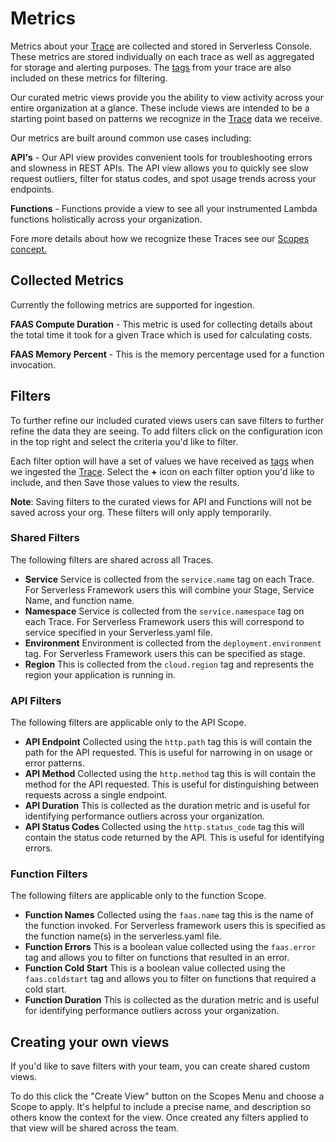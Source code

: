 <!--
title: Metrics
menuText: Metrics
description: A guide to using our metric views and create your own.
menuOrder: 2
-->

# Metrics 

Metrics about your [Trace](traces.md) are collected and stored in Serverless
Console. These metrics are stored individually on each trace as well as
aggregated for storage and alerting purposes. The [tags](tags.md) from your
trace are also included on these metrics for filtering.

Our curated metric views provide you the ability to view activity across your
entire organization at a glance.  These include views are intended to be a
starting point based on patterns we recognize in the [Trace](../concepts/traces.md)
data we receive. 

Our metrics are built around common use cases including:

**API's** - Our API view provides convenient tools for troubleshooting errors
and slowness in REST APIs. The API view allows you to quickly see slow request
outliers, filter for status codes, and spot usage trends across your endpoints. 

**Functions** - Functions provide a view to see all your instrumented Lambda
functions holistically across your organization. 

Fore more details about how we recognize these Traces see our [Scopes concept.](../concepts/scopes.md)

## Collected Metrics
Currently the following metrics are supported for ingestion.

**FAAS Compute Duration** - This metric is used for collecting details about the
total time it took for a given Trace which is used for calculating costs. 

**FAAS Memory Percent**  - This is the memory percentage used for a function
invocation.

## Filters

To further refine our included curated views users can save filters to further
refine the data they are seeing. To add filters click on the configuration icon
in the top right and select the criteria you'd like to filter. 

Each filter option will have a set of values we have received as
[tags](../concepts/tags.md) when we ingested the [Trace](traces.md). Select the
**+** icon on each filter option you'd like to include, and then Save those
values to view the results. 

**Note**: Saving filters to the curated views for API and Functions will not be
saved across your org. These filters will only apply temporarily. 

### Shared Filters

The following filters are shared across all Traces.

- **Service** Service is collected from the `service.name` tag on each Trace.
For Serverless Framework users this will combine your Stage, Service Name, and
function name. 
- **Namespace** Service is collected from the `service.namespace` tag on each
Trace. For Serverless Framework users this will correspond to service specified
in your Serverless.yaml file.
- **Environment** Environment is collected from the `deployment.environment` 
tag. For Serverless Framework users this can be specified as stage.
- **Region** This is collected from the `cloud.region` tag and represents the
region your application is running in. 

### API Filters
The following filters are applicable only to the API Scope. 

- **API Endpoint** Collected using the `http.path` tag this is will contain the
path for the API requested. This is useful for narrowing in on usage or error
patterns.
- **API Method**  Collected using the `http.method` tag this is will contain the
method for the API requested. This is useful for distinguishing between requests
across a single endpoint. 
- **API Duration** This is collected as the duration metric and is useful for
identifying performance outliers across your organization. 
- **API Status Codes**  Collected using the `http.status_code` tag this will 
contain the status code returned by the API. This is useful for identifying
errors.

### Function Filters
 The following filters are applicable only to the function Scope.

- **Function Names** Collected using the `faas.name` tag this is the name of the 
function invoked. For Serverless framework users this is specified as the
function name(s) in the serverless.yaml file. 
- **Function Errors** This is a boolean value collected using the `faas.error`
tag and allows you to filter on functions that resulted in an error. 
- **Function Cold Start** This is a boolean value collected using the 
`faas.coldstart` tag and allows you to filter on functions that required a cold
start.
- **Function Duration** This is collected as the duration metric and is useful
for identifying performance outliers across your organization. 

## Creating your own views

If you'd like to save filters with your team, you can create shared custom views.

To do this click the "Create View" button on the Scopes Menu and choose a Scope
to apply. It's helpful to include a precise name, and description so others know
the context for the view.  Once created any filters applied to that view will be
shared across the team. 
